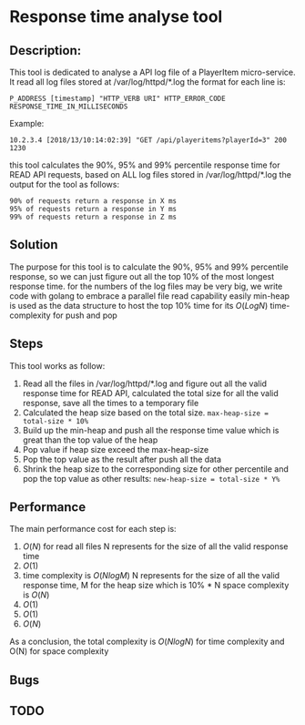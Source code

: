 ﻿<script type="text/javascript" async src="https://cdn.mathjax.org/mathjax/latest/MathJax.js?config=TeX-MML-AM_CHTML"> </script>
# Response time analyse tool 

## Description:

This tool is dedicated to analyse a API log file of a PlayerItem micro-service.
It read all log files stored at /var/log/httpd/*.log
the format for each line is:


    P_ADDRESS [timestamp] "HTTP_VERB URI" HTTP_ERROR_CODE RESPONSE_TIME_IN_MILLISECONDS

Example:

    10.2.3.4 [2018/13/10:14:02:39] "GET /api/playeritems?playerId=3" 200 1230

this tool calculates the 90%, 95% and 99% percentile response time for READ
API requests, based on ALL log files stored in /var/log/httpd/*.log
the output for the tool as follows:

    90% of requests return a response in X ms
    95% of requests return a response in Y ms
    99% of requests return a response in Z ms

## Solution

The purpose for this tool is to calculate the 90%, 95% and 99% percentile response, so we can just figure out all the top 10% of the most longest response time. 
for the numbers of the log files may be very big, we write code with golang to embrace a parallel file read capability easily
min-heap is used as the data structure to host the top 10% time for its $O(LogN)$ time-complexity for push and pop

## Steps

This tool works as follow:

 1. Read all the files in /var/log/httpd/*.log and figure out all the valid response time for READ API, calculated the total size for all the valid response, save all the times to a temporary file
 2. Calculated the heap size based on the total size.
 `max-heap-size = total-size * 10%`
 3. Build up the min-heap and push all the response time value which is great than the top value of the heap
 4. Pop value if heap size exceed the max-heap-size
 5. Pop the top value as the result after push all the data
 6. Shrink the heap size to the corresponding size for other 
percentile and pop the top value as other results:
`new-heap-size = total-size * Y%`

## Performance
The main performance cost for each step is:

 1. $O(N)$ for read all files N represents for the size of all the valid response time
 2. $O(1)$
 3. time complexity is $O(NlogM)$ N represents for the size of all the valid response time, M for the heap size which is 10% * N space complexity is $O(N)$
 4. $O(1)$
 5. $O(1)$
 6. $O(N)$

As a conclusion, the total complexity is $O(NlogN)$ for time complexity and O(N) for space complexity

## Bugs

## TODO

